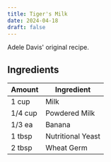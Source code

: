 ```yaml
---
title: Tiger's Milk
date: 2024-04-18
draft: false
---
```


Adele Davis' original recipe.

## Ingredients

| Amount  | Ingredient        |
| ------- | ----------------- |
| 1 cup   | Milk              |
| 1/4 cup | Powdered Milk     |
| 1/3 ea  | Banana            |
| 1 tbsp  | Nutritional Yeast |
| 2 tbsp  | Wheat Germ        |
